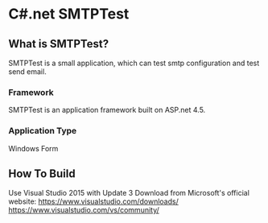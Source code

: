 # C#.net  SMTPTest


What is SMTPTest?
------------

SMTPTest is a small application, which can test smtp configuration and test send email.

### Framework

SMTPTest is an application framework built on ASP.net 4.5.

### Application Type
Windows Form

How To Build
-----

Use Visual Studio 2015 with Update 3 
Download from Microsoft's official website: 
https://www.visualstudio.com/downloads/
https://www.visualstudio.com/vs/community/
